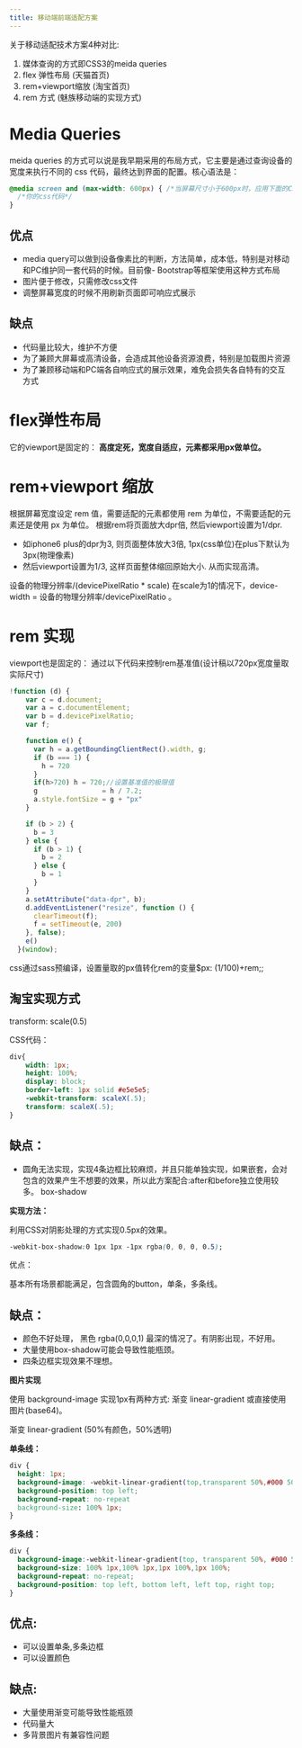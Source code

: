 ```yaml
---
title: 移动端前端适配方案
---
```


关于移动适配技术方案4种对比:
1. 媒体查询的方式即CSS3的meida queries
2. flex 弹性布局  (天猫首页)
3. rem+viewport缩放 (淘宝首页)
4. rem 方式  (魅族移动端的实现方式)

# Media Queries
meida queries 的方式可以说是我早期采用的布局方式，它主要是通过查询设备的宽度来执行不同的 css 代码，最终达到界面的配置。核心语法是：

```css
@media screen and (max-width: 600px) { /*当屏幕尺寸小于600px时，应用下面的CSS样式*/
  /*你的css代码*/
}
```
## 优点
- media query可以做到设备像素比的判断，方法简单，成本低，特别是对移动和PC维护同一套代码的时候。目前像- Bootstrap等框架使用这种方式布局
- 图片便于修改，只需修改css文件
- 调整屏幕宽度的时候不用刷新页面即可响应式展示

## 缺点

- 代码量比较大，维护不方便
- 为了兼顾大屏幕或高清设备，会造成其他设备资源浪费，特别是加载图片资源
- 为了兼顾移动端和PC端各自响应式的展示效果，难免会损失各自特有的交互方式

# flex弹性布局
它的viewport是固定的：<meta name="viewport" content="width=device-width,initial-scale=1,maximum-scale=1,user-scalable=no">
**高度定死，宽度自适应，元素都采用px做单位。**

# rem+viewport 缩放
根据屏幕宽度设定 rem 值，需要适配的元素都使用 rem 为单位，不需要适配的元素还是使用 px 为单位。
根据rem将页面放大dpr倍, 然后viewport设置为1/dpr.

- 如iphone6 plus的dpr为3, 则页面整体放大3倍, 1px(css单位)在plus下默认为3px(物理像素)
- 然后viewport设置为1/3, 这样页面整体缩回原始大小. 从而实现高清。

设备的物理分辨率/(devicePixelRatio * scale)
在scale为1的情况下，device-width = 设备的物理分辨率/devicePixelRatio 。

# rem 实现
viewport也是固定的：<meta name="viewport" content="width=device-width,initial-scale=1,maximum-scale=1,user-scalable=no">
通过以下代码来控制rem基准值(设计稿以720px宽度量取实际尺寸)
```js
!function (d) {
    var c = d.document;
    var a = c.documentElement;
    var b = d.devicePixelRatio;
    var f;

    function e() {
      var h = a.getBoundingClientRect().width, g;
      if (b === 1) {
        h = 720
      }
      if(h>720) h = 720;//设置基准值的极限值
      g                = h / 7.2;
      a.style.fontSize = g + "px"
    }

    if (b > 2) {
      b = 3
    } else {
      if (b > 1) {
        b = 2
      } else {
        b = 1
      }
    }
    a.setAttribute("data-dpr", b);
    d.addEventListener("resize", function () {
      clearTimeout(f);
      f = setTimeout(e, 200)
    }, false);
    e()
  }(window);
```

css通过sass预编译，设置量取的px值转化rem的变量$px: (1/100)+rem;;


## 淘宝实现方式

transform: scale(0.5)

CSS代码：

```css
div{
    width: 1px;
    height: 100%;
    display: block;
    border-left: 1px solid #e5e5e5;
    -webkit-transform: scaleX(.5);
    transform: scaleX(.5);
}
```
## 缺点：

- 圆角无法实现，实现4条边框比较麻烦，并且只能单独实现，如果嵌套，会对包含的效果产生不想要的效果，所以此方案配合:after和before独立使用较多。
box-shadow

**实现方法：**

利用CSS对阴影处理的方式实现0.5px的效果。
```css
-webkit-box-shadow:0 1px 1px -1px rgba(0, 0, 0, 0.5);
```
优点：

基本所有场景都能满足，包含圆角的button，单条，多条线。

## 缺点：

- 颜色不好处理， 黑色 rgba(0,0,0,1) 最深的情况了。有阴影出现，不好用。
- 大量使用box-shadow可能会导致性能瓶颈。
- 四条边框实现效果不理想。


**图片实现**

使用 background-image 实现1px有两种方式: 渐变 linear-gradient 或直接使用图片(base64)。

渐变 linear-gradient (50%有颜色，50%透明)

**单条线：**
```css
div {
  height: 1px;
  background-image: -webkit-linear-gradient(top,transparent 50%,#000 50%);
  background-position: top left;
  background-repeat: no-repeat
  background-size: 100% 1px;
}
```
**多条线：**
```css
div {
  background-image:-webkit-linear-gradient(top, transparent 50%, #000 50%),-webkit-linear-gradient(bottom, transparent 50%, #000 50%),-webkit-linear-gradient(left, transparent 50%, #000 50%),-webkit-linear-gradient(right, transparent 50%, #000 50%);
  background-size: 100% 1px,100% 1px,1px 100%,1px 100%;
  background-repeat: no-repeat;
  background-position: top left, bottom left, left top, right top;
}
```
## 优点:

- 可以设置单条,多条边框
- 可以设置颜色
## 缺点:

- 大量使用渐变可能导致性能瓶颈
- 代码量大
- 多背景图片有兼容性问题
